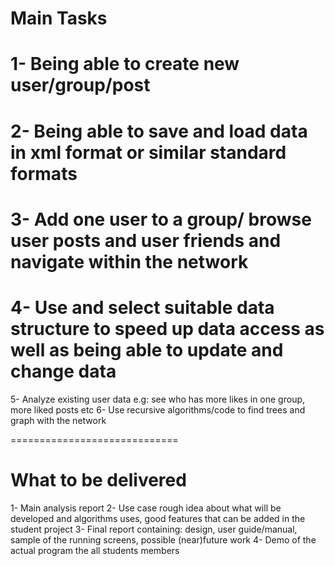Main Tasks 
============================================
1- Being able to create new user/group/post 
===========
2- Being able to save and load data in xml format or similar standard formats 
==========
3- Add one user to a group/ browse user posts and user friends and navigate within the network
============
4- Use and select suitable data structure to speed up data access as well as being able to update and change data 
==============
5- Analyze existing user data e.g: see who has more likes in one group, more liked posts etc 6- Use recursive algorithms/code to find trees and graph with the network


=============================

What to be delivered 
================
1- Main analysis report 
2- Use case rough idea about what will be developed and algorithms uses, good features that can be added in the student project
3- Final report containing: design, user guide/manual, sample of the running screens, possible (near)future work 
4- Demo of the actual program the all students members 
